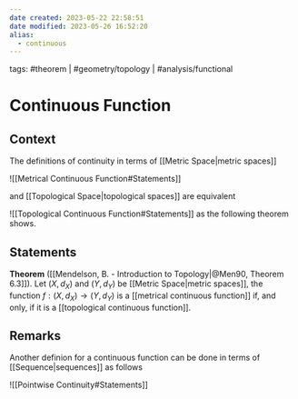 ```yaml
---
date created: 2023-05-22 22:58:51
date modified: 2023-05-26 16:52:20
alias:
  - continuous
---
```

tags: #theorem | #geometry/topology | #analysis/functional

# Continuous Function

## Context

The definitions of continuity in terms of [[Metric Space|metric spaces]]

![[Metrical Continuous Function#Statements]]

and [[Topological Space|topological spaces]] are equivalent

![[Topological Continuous Function#Statements]]
as the following theorem shows.

## Statements

**Theorem** ([[Mendelson, B. - Introduction to Topology|@Men90, Theorem 6.3]]). Let $(X, d_X)$ and $(Y, d_Y)$ be [[Metric Space|metric spaces]], the function $f:(X, d_X)\to (Y, d_Y)$ is a [[metrical continuous function]] if, and only, if it is a [[topological continuous function]].

## Remarks

Another definion for a continuous function can be done in terms of [[Sequence|sequences]] as follows

![[Pointwise Continuity#Statements]]